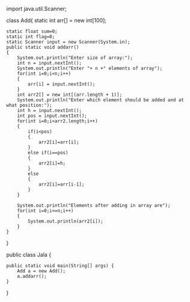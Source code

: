 import java.util.Scanner;

class Add{
	static int arr[] = new int[100];
	
	static float sum=0;
	static int flag=0;
	static Scanner input = new Scanner(System.in);
	public static void addarr()
	{
		System.out.println("Enter size of array:");
		int n = input.nextInt();
		System.out.println("Enter "+ n +" elements of array");
		for(int i=0;i<n;i++)
		{
			arr[i] = input.nextInt();
		}
		int arr2[] = new int[(arr.length + 1)];
		System.out.println("Enter which element should be added and at what position:");
		int h = input.nextInt();
		int pos = input.nextInt();
		for(int i=0;i<arr2.length;i++)
		{
			if(i<pos)
			{
				arr2[i]=arr[i];
			}
			else if(i==pos)
			{
				arr2[i]=h;
			}
			else
			{
				arr2[i]=arr[i-1];
			}
		}
		
		System.out.println("Elements after adding in array are");
		for(int i=0;i<=n;i++)
		{
			System.out.println(arr2[i]);
		}
	}
}

public class Jala {

	public static void main(String[] args) {
		Add a = new Add();
		a.addarr();
	}
}
